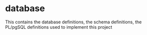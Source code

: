 # database
This contains the database definitions, the schema definitions, the PL/pgSQL definitions used to implement this project
